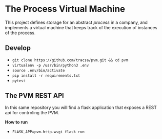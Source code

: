 # The Process Virtual Machine

This project defines storage for an abstract _process_ in a company, and
implements a virtual machine that keeps track of the execution of instances of
the process.

## Develop

* `git clone https://github.com/tracsa/pvm.git && cd pvm`
* `virtualenv -p /usr/bin/python3 .env`
* `source .env/bin/activate`
* `pip install -r requirements.txt`
* `pytest`

## The PVM REST API

In this same repository you will find a flask application that exposes a REST
api for controling the PVM.

**How to run**

* `FLASK_APP=pvm.http.wsgi flask run`
